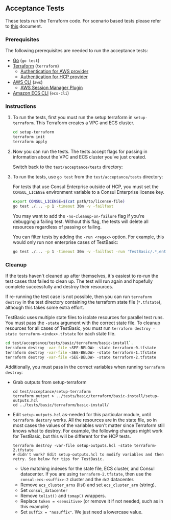 ## Acceptance Tests

These tests run the Terraform code. For scenario based tests please refer to [this](./examples/README.md) document.

### Prerequisites

The following prerequisites are needed to run the acceptance tests:

- [Go](https://go.dev/dl/) (`go test`)
- [Terraform](https://www.terraform.io/downloads) (`terraform`)
   - [Authentication for AWS provider](https://registry.terraform.io/providers/hashicorp/aws/latest/docs#authentication)
   - [Authentication for HCP provider](https://registry.terraform.io/providers/hashicorp/hcp/latest/docs/guides/auth)
- [AWS CLI](https://docs.aws.amazon.com/cli/latest/userguide/getting-started-install.html) (`aws`)
   - [AWS Session Manager Plugin](https://docs.aws.amazon.com/systems-manager/latest/userguide/session-manager-working-with-install-plugin.html)
- [Amazon ECS CLI](https://docs.aws.amazon.com/AmazonECS/latest/developerguide/ECS_CLI_installation.html) (`ecs-cli`)

### Instructions

1. To run the tests, first you must run the setup terraform in `setup-terraform`.
   This Terraform creates a VPC and ECS cluster.

   ```sh
   cd setup-terraform
   terraform init
   terraform apply
   ```
1. Now you can run the tests. The tests accept flags for passing in information about the
   VPC and ECS cluster you've just created.

   Switch back to the `test/acceptance/tests` directory:

1. To run the tests, use `go test` from the `test/acceptance/tests` directory:

   For tests that use Consul Enterprise outside of HCP, you must set the
   `CONSUL_LICENSE` environment variable to a Consul Enterprise license key.

   ```sh
   export CONSUL_LICENSE=$(cat path/to/license-file)
   go test ./... -p 1 -timeout 30m -v -failfast
   ```

   You may want to add the `-no-cleanup-on-failure` flag if you're debugging
   a failing test. Without this flag, the tests will delete all resources
   regardless of passing or failing.

   You can filter tests by adding the `-run <regex>` option. For example, this
   would only run non enterprise cases of TestBasic:

   ```sh
   go test ./... -p 1 -timeout 30m -v -failfast -run 'TestBasic/.*,enterprise:_false'
   ```

### Cleanup

If the tests haven't cleaned up after themselves, it's easiest to
re-run the test cases that failed to clean up. The test will run again
and hopefully complete successfully and destroy their resources.

If re-running the test case is not possible, then you can run `terraform destroy`
in the test directory containing the terraform state file (`*.tfstate`), although
this takes some extra effort.

TestBasic uses multiple state files to isolate resources for parallel test
runs. You must pass the `-state` argument with the correct state file. To
cleanup resources for all cases of TestBasic, you must run `terraform destroy
-state terraform-<index>.tfstate` for each state file.

```sh
cd test/acceptance/tests/basic/terraform/basic-install`.
terraform destroy -var-file <SEE-BELOW> -state terraform-0.tfstate
terraform destroy -var-file <SEE-BELOW> -state terraform-1.tfstate
terraform destroy -var-file <SEE-BELOW> -state terraform-2.tfstate
```

Additionally, you must pass in the correct variables when running `terraform destroy`:

* Grab outputs from setup-terraform

    ```
    cd test/acceptance/setup-terraform
    terraform output > ../tests/basic/terraform/basic-install/setup-outputs.hcl
    cd ../tests/basic/terraform/basic-install/
    ```

* Edit `setup-outputs.hcl` as-needed for this particular module, until `terraform destory` works.
  All the resources are in the state file, so in most cases the values of the variables won't matter
  since Terraform still knows what to destroy. For example, the following changes might work for TestBasic,
  but this will be different for the HCP tests.

    ```
    terraform destroy -var-file setup-outputs.hcl -state terraform-2.tfstate
    # didn't work? Edit setup-outputs.hcl to modify variables and then retry. See below for tips for TestBasic.
    ```

  * Use matching indexes for the state file, ECS cluster, and Consul datacenter.
    If you are using `terraform-2.tfstate`, then use the `consul-ecs-<suffix>-2` cluster and the `dc2` datacenter.
  * Remove `ecs_cluster_arns` (list) and set `ecs_cluster_arn` (string).
  * Set `consul_datacenter`
  * Remove `tolist()` and `tomap()` wrappers.
  * Replace `token = <sensitive>` (or remove it if not needed, such as in this example)
  * Set `suffix = "nosuffix"`. We just need a lowercase value.
